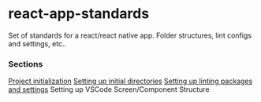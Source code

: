 # react-app-standards

Set of standards for a react/react native app. Folder structures, lint configs and settings, etc..

### Sections

[Project initialization](INITIALIZATION.md)
[Setting up initial directories](INITIAL_DIRECTORIES.md)
[Setting up linting packages and settings](LINT_SETUP.md)
Setting up VSCode
Screen/Component Structure
